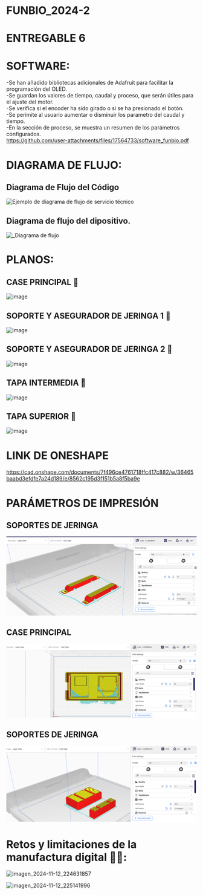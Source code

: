 # FUNBIO_2024-2 
# ENTREGABLE 6
# SOFTWARE:

-Se han añadido bibliotecas adicionales de Adafruit para facilitar la programación del OLED.<br>
-Se guardan los valores de tiempo, caudal y proceso, que serán útiles para el ajuste del motor.<br>
-Se verifica si el encoder ha sido girado o si se ha presionado el botón.<br>
-Se perimite al usuario aumentar o disminuir los parametro del caudal y tiempo.<br>
-En la sección de proceso, se muestra un resumen de los parámetros configurados.<br>
https://github.com/user-attachments/files/17564733/software_funbio.pdf

# DIAGRAMA DE FLUJO:
## Diagrama de Flujo del Código
![Ejemplo de diagrama de flujo de servicio técnico](https://github.com/user-attachments/assets/6a1bb1f2-6726-46af-82db-4391c17fc5a5)
## Diagrama de flujo del dipositivo.
![_Diagrama de flujo](https://github.com/user-attachments/assets/a2dd0bbe-5aee-452b-8a86-8efbf7489ef1)


# PLANOS:
## CASE PRINCIPAL :book: 

![image](https://github.com/user-attachments/assets/afb1c0c5-4384-4a3e-b5ca-7295a134ddaf)

## SOPORTE Y ASEGURADOR DE JERINGA 1 :art:

![image](https://github.com/user-attachments/assets/18e086bb-760e-477d-91ca-380eea6c4356)

## SOPORTE Y ASEGURADOR DE JERINGA 2 :wrench:

![image](https://github.com/user-attachments/assets/d33cc53e-b139-49ba-b687-ca28179bed19)

## TAPA INTERMEDIA :test_tube:
 
![image](https://github.com/user-attachments/assets/169efcb1-0f57-4844-bbe7-bcdd60308e63)

## TAPA SUPERIOR :construction:

![image](https://github.com/user-attachments/assets/fdfc4b32-03de-43c2-ae5f-9a85a8903751)

# LINK DE ONESHAPE

https://cad.onshape.com/documents/7f496ce4761718ffc417c882/w/36465baabd3efdfe7a24d189/e/8562c195d3f151b5a8f5ba9e

# PARÁMETROS DE IMPRESIÓN

## SOPORTES DE JERINGA

![](https://github.com/JogaBardales/Proyecto1FUNBIO/blob/main/Archivo2/imagen_2024-10-29_234916940.png)

## CASE PRINCIPAL

![](https://github.com/JogaBardales/Proyecto1FUNBIO/blob/main/Archivo2/imagen_2024-10-29_235313051.png)

## SOPORTES DE JERINGA

![](https://github.com/JogaBardales/Proyecto1FUNBIO/blob/main/Archivo2/imagen_2024-10-29_235739753.png)


# Retos y limitaciones de la manufactura digital 🏳️‍⚧️:

![imagen_2024-11-12_224631857](https://github.com/user-attachments/assets/9611c13d-483c-4279-856b-fe3a8cde05fb)

![imagen_2024-11-12_225141996](https://github.com/user-attachments/assets/9c48d79f-95e7-4207-a85a-aeaed51a024a)

